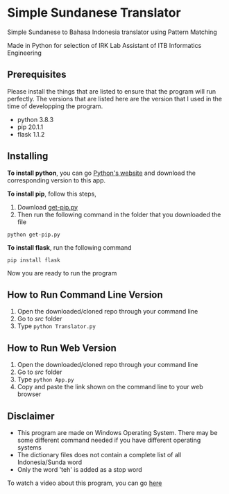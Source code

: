 # Simple Sundanese Translator
Simple Sundanese to Bahasa Indonesia translator using Pattern Matching

Made in Python for selection of IRK Lab Assistant of ITB Informatics Engineering

## Prerequisites
Please install the things that are listed to ensure that the program will run perfectly. The versions that are listed here are the version that I used in the time of developping the program. 
* python 3.8.3
* pip 20.1.1
* flask 1.1.2

## Installing
**To install python**, you can go [Python's website](python.org) and download the corresponding version to this app.

**To install pip**, follow this steps,
1. Download [get-pip.py](https://bootstrap.pypa.io/get-pip.py)
2. Then run the following command in the folder that you downloaded the file
```
python get-pip.py
```

**To install flask**, run the following command
```
pip install flask
```

Now you are ready to run the program

## How to Run Command Line Version
1. Open the downloaded/cloned repo through your command line
2. Go to *src* folder
3. Type `python Translator.py`

## How to Run Web Version
1. Open the downloaded/cloned repo through your command line
2. Go to *src* folder
3. Type `python App.py`
4. Copy and paste the link shown on the command line to your web browser

## Disclaimer
- This program are made on Windows Operating System. There may be some different command needed if you have different operating systems
- The dictionary files does not contain a complete list of all Indonesia/Sunda word
- Only the word 'teh' is added as a stop word

To watch a video about this program, you can go [here](https://www.youtube.com/watch?v=6wj5Fm_uYJI)
